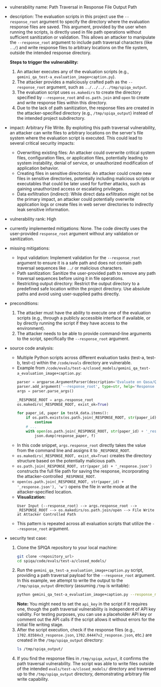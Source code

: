 - vulnerability name: Path Traversal in Response File Output Path
- description: The evaluation scripts in this project use the `--response_root` argument to specify the directory where the evaluation response files are saved. This argument, provided by the user when running the scripts, is directly used in file path operations without sufficient sanitization or validation. This allows an attacker to manipulate the `--response_root` argument to include path traversal characters (like `../`) and write response files to arbitrary locations on the file system, outside the intended response directory.

  **Steps to trigger the vulnerability:**
  1. An attacker executes any of the evaluation scripts (e.g., `gemini_qa_test-a_evaluation_image+caption.py`).
  2. The attacker provides a maliciously crafted path as the `--response_root` argument, such as `../../../../tmp/spiqa_output`.
  3. The evaluation script uses `os.makedirs` to create the directory specified by `--response_root` and `os.path.join` and `open` to create and write response files within this directory.
  4. Due to the lack of path sanitization, the response files are created in the attacker-specified directory (e.g., `/tmp/spiqa_output`) instead of the intended project subdirectory.

- impact: Arbitrary File Write. By exploiting this path traversal vulnerability, an attacker can write files to arbitrary locations on the server's file system where the evaluation script is executed. This could lead to several critical security impacts:
  - Overwriting existing files: An attacker could overwrite critical system files, configuration files, or application files, potentially leading to system instability, denial of service, or unauthorized modification of application behavior.
  - Creating files in sensitive directories: An attacker could create new files in sensitive directories, potentially including malicious scripts or executables that could be later used for further attacks, such as gaining unauthorized access or escalating privileges.
  - Data exfiltration (indirect): While direct data exfiltration might not be the primary impact, an attacker could potentially overwrite application logs or create files in web server directories to indirectly leak sensitive information.

- vulnerability rank: High
- currently implemented mitigations: None. The code directly uses the user-provided `response_root` argument without any validation or sanitization.
- missing mitigations:
  - Input validation: Implement validation for the `--response_root` argument to ensure it is a safe path and does not contain path traversal sequences like `../` or malicious characters.
  - Path sanitization: Sanitize the user-provided path to remove any path traversal sequences before using it in file operations.
  - Restricting output directory: Restrict the output directory to a predefined safe location within the project directory. Use absolute paths and avoid using user-supplied paths directly.
- preconditions:
  1. The attacker must have the ability to execute one of the evaluation scripts (e.g., through a publicly accessible interface if available, or by directly running the script if they have access to the environment).
  2. The attacker needs to be able to provide command-line arguments to the script, specifically the `--response_root` argument.
- source code analysis:
  - Multiple Python scripts across different evaluation tasks (test-a, test-b, test-c) within the `/code/evals` directory are vulnerable.
  - Example from `/code/evals/test-a/closed_models/gemini_qa_test-a_evaluation_image+caption.py`:
    ```python
    parser = argparse.ArgumentParser(description='Evaluate on Qasa/Qasper.')
    parser.add_argument('--response_root', type=str, help='Response Root path.')
    args = parser.parse_args()

    _RESPONSE_ROOT = args.response_root
    os.makedirs(_RESPONSE_ROOT, exist_ok=True)

    for paper_id, paper in testA_data.items():
        if os.path.exists(os.path.join(_RESPONSE_ROOT, str(paper_id) + '_response.json')):
            continue
        # ...
        with open(os.path.join(_RESPONSE_ROOT, str(paper_id) + '_response.json'), 'w') as f:
            json.dump(response_paper, f)
    ```
  - In this code snippet, `args.response_root` directly takes the value from the command line and assigns it to `_RESPONSE_ROOT`.
  - `os.makedirs(_RESPONSE_ROOT, exist_ok=True)` creates the directory structure based on the potentially malicious path.
  - `os.path.join(_RESPONSE_ROOT, str(paper_id) + '_response.json')` constructs the full file path for saving the response, incorporating the attacker-controlled `_RESPONSE_ROOT`.
  - `open(os.path.join(_RESPONSE_ROOT, str(paper_id) + '_response.json'), 'w')` opens the file in write mode at the attacker-specified location.
  - **Visualization:**
    ```
    User Input (--response_root) --> args.response_root --> _RESPONSE_ROOT --> os.makedirs/os.path.join/open --> File Write at Attacker Controlled Path
    ```
  - This pattern is repeated across all evaluation scripts that utilize the `--response_root` argument.

- security test case:
  1. Clone the SPIQA repository to your local machine:
     ```bash
     git clone <repository_url>
     cd spiqa/code/evals/test-a/closed_models/
     ```
  2. Run the `gemini_qa_test-a_evaluation_image+caption.py` script, providing a path traversal payload for the `--response_root` argument. In this example, we attempt to write the output to the `/tmp/spiqa_output` directory (assuming `/tmp` is writable):
     ```bash
     python gemini_qa_test-a_evaluation_image+caption.py --response_root "../../../../../tmp/spiqa_output" --image_resolution -1 --model_id gemini-1.5-pro
     ```
     **Note:** You might need to set the `api_key` in the script if it requires one, though the path traversal vulnerability is independent of API key validity. For testing purposes, you can use a placeholder API key or comment out the API calls if the script allows it without errors for the initial file writing stage.
  3. After the script execution, check if the response files (e.g., `1702.03584v3_response.json`, `1702.04447v2_response.json`, etc.) are created in the `/tmp/spiqa_output` directory:
     ```bash
     ls /tmp/spiqa_output/
     ```
  4. If you find the response files in `/tmp/spiqa_output`, it confirms the path traversal vulnerability. The script was able to write files outside of the intended `evals/test-a/closed_models/` directory and traversed up to the `/tmp/spiqa_output` directory, demonstrating arbitrary file write capability.